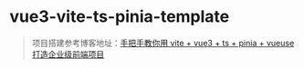 # vue3-vite-ts-pinia-template
> 项目搭建参考博客地址：[手把手教你用 vite + vue3 + ts + pinia + vueuse 打造企业级前端项目](https://juejin.cn/post/7079785777692934174#heading-32)
